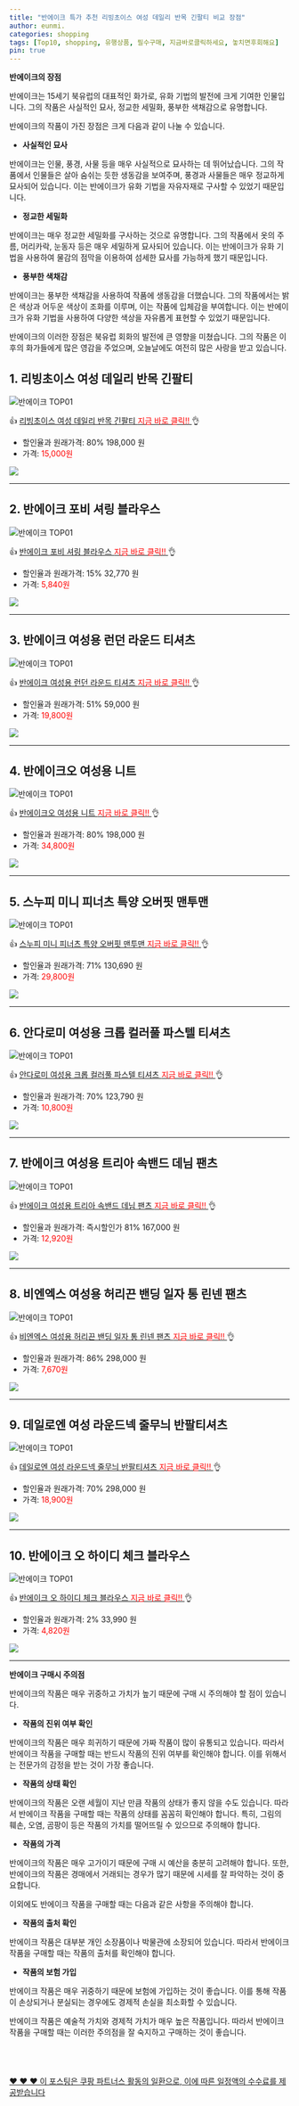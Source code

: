 ```yaml
---
title: "반에이크 특가 추천 리빙초이스 여성 데일리 반목 긴팔티 비교 장점"
author: eunmi.
categories: shopping
tags: [Top10, shopping, 유행상품, 필수구매, 지금바로클릭하세요, 놓치면후회해요]
pin: true
---
```

**반에이크의 장점**

반에이크는 15세기 북유럽의 대표적인 화가로, 유화 기법의 발전에 크게 기여한 인물입니다. 그의 작품은 사실적인 묘사, 정교한 세밀화, 풍부한 색채감으로 유명합니다.

반에이크의 작품이 가진 장점은 크게 다음과 같이 나눌 수 있습니다.

* **사실적인 묘사**

반에이크는 인물, 풍경, 사물 등을 매우 사실적으로 묘사하는 데 뛰어났습니다. 그의 작품에서 인물들은 살아 숨쉬는 듯한 생동감을 보여주며, 풍경과 사물들은 매우 정교하게 묘사되어 있습니다. 이는 반에이크가 유화 기법을 자유자재로 구사할 수 있었기 때문입니다.

* **정교한 세밀화**

반에이크는 매우 정교한 세밀화를 구사하는 것으로 유명합니다. 그의 작품에서 옷의 주름, 머리카락, 눈동자 등은 매우 세밀하게 묘사되어 있습니다. 이는 반에이크가 유화 기법을 사용하여 물감의 점막을 이용하여 섬세한 묘사를 가능하게 했기 때문입니다.

* **풍부한 색채감**

반에이크는 풍부한 색채감을 사용하여 작품에 생동감을 더했습니다. 그의 작품에서는 밝은 색상과 어두운 색상이 조화를 이루며, 이는 작품에 입체감을 부여합니다. 이는 반에이크가 유화 기법을 사용하여 다양한 색상을 자유롭게 표현할 수 있었기 때문입니다.

반에이크의 이러한 장점은 북유럽 회화의 발전에 큰 영향을 미쳤습니다. 그의 작품은 이후의 화가들에게 많은 영감을 주었으며, 오늘날에도 여전히 많은 사랑을 받고 있습니다.

   

## 1. 리빙초이스 여성 데일리 반목 긴팔티

![반에이크 TOP01](https://thumbnail6.coupangcdn.com/thumbnails/remote/230x230ex/image/vendor_inventory/d055/093b4b6c46aef38176b8a9d43e12654be2b59b871b5eca00171feb028e13.jpg)


👍 [리빙초이스 여성 데일리 반목 긴팔티 <font color=red> 지금 바로 클릭!! </font> ](https://link.coupang.com/re/AFFSDP?lptag=AF3617701&subid=GithubCoopas&pageKey=6973202245&traceid=V0-153&itemId=17014077190&vendorItemId=84228327153) 👌 


- 할인율과 원래가격: 80%  198,000   원
- 가격: <span style='color:red'>15,000원</span>

[![](/discount_price.png)](https://link.coupang.com/re/AFFSDP?lptag=AF3617701&subid=GithubCoopas&pageKey=6973202245&traceid=V0-153&itemId=17014077190&vendorItemId=84228327153)

---


   

## 2. 반에이크 포비 셔링 블라우스

![반에이크 TOP01](https://thumbnail10.coupangcdn.com/thumbnails/remote/230x230ex/image/rs_quotation_api/qlzh2t07/ffd851a5e999449f869366af199b42e2.jpg)


👍 [반에이크 포비 셔링 블라우스 <font color=red> 지금 바로 클릭!! </font> ](https://link.coupang.com/re/AFFSDP?lptag=AF3617701&subid=GithubCoopas&pageKey=6035066929&traceid=V0-153&itemId=11016503927&vendorItemId=78296178085) 👌 


- 할인율과 원래가격: 15%  32,770   원
- 가격: <span style='color:red'>5,840원</span>

[![](/discount_price.png)](https://link.coupang.com/re/AFFSDP?lptag=AF3617701&subid=GithubCoopas&pageKey=6035066929&traceid=V0-153&itemId=11016503927&vendorItemId=78296178085)

---


   

## 3. 반에이크 여성용 런던 라운드 티셔츠

![반에이크 TOP01](https://thumbnail8.coupangcdn.com/thumbnails/remote/230x230ex/image/vendor_inventory/4e2e/e656e52f8df9540381ea89c6eae0d711347fa4a2221fb8174ba2b182820a.jpg)


👍 [반에이크 여성용 런던 라운드 티셔츠 <font color=red> 지금 바로 클릭!! </font> ](https://link.coupang.com/re/AFFSDP?lptag=AF3617701&subid=GithubCoopas&pageKey=5101941947&traceid=V0-153&itemId=6950920900&vendorItemId=74112984600) 👌 


- 할인율과 원래가격: 51%  59,000   원
- 가격: <span style='color:red'>19,800원</span>

[![](/discount_price.png)](https://link.coupang.com/re/AFFSDP?lptag=AF3617701&subid=GithubCoopas&pageKey=5101941947&traceid=V0-153&itemId=6950920900&vendorItemId=74112984600)

---


   

## 4. 반에이크오 여성용 니트

![반에이크 TOP01](https://thumbnail7.coupangcdn.com/thumbnails/remote/230x230ex/image/vendor_inventory/cec6/f7826d38412761e92c8e5d129bc921c000f22df2a097afb0140077127fbc.jpg)


👍 [반에이크오 여성용 니트 <font color=red> 지금 바로 클릭!! </font> ](https://link.coupang.com/re/AFFSDP?lptag=AF3617701&subid=GithubCoopas&pageKey=327756494&traceid=V0-153&itemId=1048562712&vendorItemId=81103719391) 👌 


- 할인율과 원래가격: 80%  198,000   원
- 가격: <span style='color:red'>34,800원</span>

[![](/discount_price.png)](https://link.coupang.com/re/AFFSDP?lptag=AF3617701&subid=GithubCoopas&pageKey=327756494&traceid=V0-153&itemId=1048562712&vendorItemId=81103719391)

---


   

## 5. 스누피 미니 피너츠 특양 오버핏 맨투맨

![반에이크 TOP01](https://thumbnail9.coupangcdn.com/thumbnails/remote/230x230ex/image/vendor_inventory/b1ca/5393e7191ebb59131f2b4061653afbecc579806077af0100765bc984b0e5.png)


👍 [스누피 미니 피너츠 특양 오버핏 맨투맨 <font color=red> 지금 바로 클릭!! </font> ](https://link.coupang.com/re/AFFSDP?lptag=AF3617701&subid=GithubCoopas&pageKey=6792685191&traceid=V0-153&itemId=16008115584&vendorItemId=84338733488) 👌 


- 할인율과 원래가격: 71%  130,690   원
- 가격: <span style='color:red'>29,800원</span>

[![](/discount_price.png)](https://link.coupang.com/re/AFFSDP?lptag=AF3617701&subid=GithubCoopas&pageKey=6792685191&traceid=V0-153&itemId=16008115584&vendorItemId=84338733488)

---


   

## 6. 안다로미 여성용 크롭 컬러풀 파스텔 티셔츠

![반에이크 TOP01](https://thumbnail10.coupangcdn.com/thumbnails/remote/230x230ex/image/retail/images/4201665741304624-94220a02-c20c-4908-8fc2-47f520e17da1.jpg)


👍 [안다로미 여성용 크롭 컬러풀 파스텔 티셔츠 <font color=red> 지금 바로 클릭!! </font> ](https://link.coupang.com/re/AFFSDP?lptag=AF3617701&subid=GithubCoopas&pageKey=5003334433&traceid=V0-153&itemId=6762195998&vendorItemId=74055000035) 👌 


- 할인율과 원래가격: 70%  123,790   원
- 가격: <span style='color:red'>10,800원</span>

[![](/discount_price.png)](https://link.coupang.com/re/AFFSDP?lptag=AF3617701&subid=GithubCoopas&pageKey=5003334433&traceid=V0-153&itemId=6762195998&vendorItemId=74055000035)

---


   

## 7. 반에이크 여성용 트리아 속밴드 데님 팬츠

![반에이크 TOP01](https://thumbnail10.coupangcdn.com/thumbnails/remote/230x230ex/image/rs_quotation_api/ftzsnso0/4a8fde052b394165ad7bb45d76c568a0.jpg)


👍 [반에이크 여성용 트리아 속밴드 데님 팬츠 <font color=red> 지금 바로 클릭!! </font> ](https://link.coupang.com/re/AFFSDP?lptag=AF3617701&subid=GithubCoopas&pageKey=5449461284&traceid=V0-153&itemId=8311521927&vendorItemId=75599402333) 👌 


- 할인율과 원래가격: 즉시할인가 81%  167,000   원
- 가격: <span style='color:red'>12,920원</span>

[![](/discount_price.png)](https://link.coupang.com/re/AFFSDP?lptag=AF3617701&subid=GithubCoopas&pageKey=5449461284&traceid=V0-153&itemId=8311521927&vendorItemId=75599402333)

---


   

## 8. 비엔엑스 여성용 허리끈 밴딩 일자 통 린넨 팬츠

![반에이크 TOP01](https://thumbnail7.coupangcdn.com/thumbnails/remote/230x230ex/image/retail/images/1770883402225971-d19bb30f-caa4-4fc5-b4b0-f328a97d434d.jpg)


👍 [비엔엑스 여성용 허리끈 밴딩 일자 통 린넨 팬츠 <font color=red> 지금 바로 클릭!! </font> ](https://link.coupang.com/re/AFFSDP?lptag=AF3617701&subid=GithubCoopas&pageKey=5572902703&traceid=V0-153&itemId=8882453105&vendorItemId=76169141670) 👌 


- 할인율과 원래가격: 86%  298,000   원
- 가격: <span style='color:red'>7,670원</span>

[![](/discount_price.png)](https://link.coupang.com/re/AFFSDP?lptag=AF3617701&subid=GithubCoopas&pageKey=5572902703&traceid=V0-153&itemId=8882453105&vendorItemId=76169141670)

---


   

## 9. 데일로엔 여성 라운드넥 줄무늬 반팔티셔츠

![반에이크 TOP01](https://thumbnail9.coupangcdn.com/thumbnails/remote/230x230ex/image/vendor_inventory/3767/82b0df686b482668288805ed3cdc43fe60c32c1d69e9f41950b38af00910.jpg)


👍 [데일로엔 여성 라운드넥 줄무늬 반팔티셔츠 <font color=red> 지금 바로 클릭!! </font> ](https://link.coupang.com/re/AFFSDP?lptag=AF3617701&subid=GithubCoopas&pageKey=7212472419&traceid=V0-153&itemId=18256164586&vendorItemId=85402775806) 👌 


- 할인율과 원래가격: 70%  298,000   원
- 가격: <span style='color:red'>18,900원</span>

[![](/discount_price.png)](https://link.coupang.com/re/AFFSDP?lptag=AF3617701&subid=GithubCoopas&pageKey=7212472419&traceid=V0-153&itemId=18256164586&vendorItemId=85402775806)

---


   

## 10. 반에이크 오 하이디 체크 블라우스

![반에이크 TOP01](https://thumbnail7.coupangcdn.com/thumbnails/remote/230x230ex/image/retail/images/2020/05/19/10/5/df79a3b9-5122-4e68-843e-3a823f8d9958.jpg)


👍 [반에이크 오 하이디 체크 블라우스 <font color=red> 지금 바로 클릭!! </font> ](https://link.coupang.com/re/AFFSDP?lptag=AF3617701&subid=GithubCoopas&pageKey=1608854231&traceid=V0-153&itemId=2747785294&vendorItemId=75031633926) 👌 


- 할인율과 원래가격: 2%  33,990   원
- 가격: <span style='color:red'>4,820원</span>

[![](/discount_price.png)](https://link.coupang.com/re/AFFSDP?lptag=AF3617701&subid=GithubCoopas&pageKey=1608854231&traceid=V0-153&itemId=2747785294&vendorItemId=75031633926)

---
**반에이크 구매시 주의점**

반에이크의 작품은 매우 귀중하고 가치가 높기 때문에 구매 시 주의해야 할 점이 있습니다.

* **작품의 진위 여부 확인**

반에이크의 작품은 매우 희귀하기 때문에 가짜 작품이 많이 유통되고 있습니다. 따라서 반에이크 작품을 구매할 때는 반드시 작품의 진위 여부를 확인해야 합니다. 이를 위해서는 전문가의 감정을 받는 것이 가장 좋습니다.

* **작품의 상태 확인**

반에이크의 작품은 오랜 세월이 지난 만큼 작품의 상태가 좋지 않을 수도 있습니다. 따라서 반에이크 작품을 구매할 때는 작품의 상태를 꼼꼼히 확인해야 합니다. 특히, 그림의 훼손, 오염, 곰팡이 등은 작품의 가치를 떨어뜨릴 수 있으므로 주의해야 합니다.

* **작품의 가격**

반에이크의 작품은 매우 고가이기 때문에 구매 시 예산을 충분히 고려해야 합니다. 또한, 반에이크의 작품은 경매에서 거래되는 경우가 많기 때문에 시세를 잘 파악하는 것이 중요합니다.

이외에도 반에이크 작품을 구매할 때는 다음과 같은 사항을 주의해야 합니다.

* **작품의 출처 확인**

반에이크 작품은 대부분 개인 소장품이나 박물관에 소장되어 있습니다. 따라서 반에이크 작품을 구매할 때는 작품의 출처를 확인해야 합니다.

* **작품의 보험 가입**

반에이크 작품은 매우 귀중하기 때문에 보험에 가입하는 것이 좋습니다. 이를 통해 작품이 손상되거나 분실되는 경우에도 경제적 손실을 최소화할 수 있습니다.

반에이크 작품은 예술적 가치와 경제적 가치가 매우 높은 작품입니다. 따라서 반에이크 작품을 구매할 때는 이러한 주의점을 잘 숙지하고 구매하는 것이 좋습니다.<br><br><br><br><br> [ ❤ ❤ ❤ 이 포스팅은 쿠팡 파트너스 활동의 일환으로, 이에 따른 일정액의 수수료를 제공받습니다](https://link.coupang.com/a/bcEFyh)